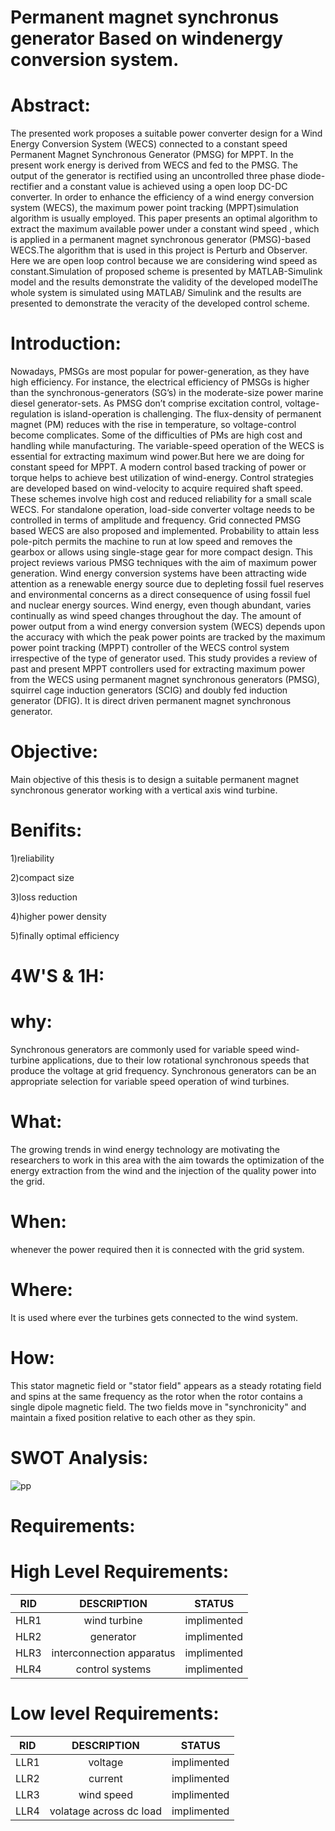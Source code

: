 # Permanent magnet synchronus generator Based on windenergy conversion system.

# Abstract:
The presented work proposes a suitable power converter design for a Wind Energy Conversion System (WECS) connected to a constant speed Permanent Magnet Synchronous Generator (PMSG) for MPPT. In the present work energy is derived from WECS and fed to the PMSG. The output of the generator is rectified using an uncontrolled three phase diode-rectifier and a constant value is achieved using a open loop DC-DC converter. In order to enhance the efficiency of a wind energy conversion system (WECS), the maximum power point tracking (MPPT)simulation algorithm is usually employed. This paper presents an optimal algorithm to extract the maximum available power under a constant wind speed , which is applied in a permanent magnet synchronous generator (PMSG)-based WECS.The algorithm that is used in this project is Perturb and Observer. Here we are open loop control because we are considering wind speed as constant.Simulation of proposed scheme is presented by MATLAB-Simulink model and the results demonstrate the validity of the developed modelThe whole system is simulated using MATLAB/ Simulink and the results are presented to demonstrate the veracity of the developed control scheme.

# Introduction:
Nowadays, PMSGs are most popular for power-generation, as they have high efficiency. For instance, the electrical efficiency of PMSGs is higher than the synchronous-generators (SG’s) in the moderate-size power marine diesel generator-sets. As PMSG don’t comprise excitation control, voltage-regulation is island-operation is challenging. The flux-density of permanent magnet (PM) reduces with the rise in temperature, so voltage-control become complicates. Some of the difficulties of PMs are high cost and handling while manufacturing. The variable-speed operation of the WECS is essential for extracting maximum wind power.But here we are doing for constant speed for MPPT. A modern control based tracking of power or torque helps to achieve best utilization of wind-energy. Control strategies are developed based on wind-velocity to acquire required shaft speed. These schemes involve high cost and reduced reliability for a small scale WECS. For standalone operation, load-side converter voltage needs to be controlled in terms of amplitude and frequency. Grid connected PMSG based WECS are also proposed and implemented. Probability to attain less pole-pitch permits the machine to run at low speed and removes the gearbox or allows using single-stage gear for more compact design. This project reviews various PMSG techniques with the aim of maximum power
generation.
Wind energy conversion systems have been attracting wide attention as a renewable energy source due to depleting fossil fuel reserves and environmental concerns as a direct consequence of using fossil fuel and nuclear energy sources. Wind energy, even though abundant, varies continually as wind speed changes throughout the day. The amount of power output from a wind energy conversion system (WECS) depends upon the accuracy with which the peak power points are tracked by the maximum power point tracking (MPPT) controller of the WECS control system irrespective of the type of generator used. This study provides a review of past and present MPPT controllers used for extracting maximum power from the WECS using permanent magnet synchronous generators (PMSG), squirrel cage induction generators (SCIG) and doubly fed induction generator (DFIG). It is direct driven permanent magnet synchronous generator.

# Objective:

Main objective of this thesis is to design a suitable permanent magnet synchronous generator working with a vertical axis wind turbine.

# Benifits:

1)reliability

2)compact size

3)loss reduction

4)higher power density 

5)finally optimal efficiency

# 4W'S & 1H:

# why:

Synchronous generators are commonly used for variable speed wind-turbine applications, due to their low rotational synchronous speeds that produce the voltage at grid frequency. Synchronous generators can be an appropriate selection for variable speed operation of wind turbines.

# What:

The growing trends in wind energy technology are motivating the researchers to work in this area with the aim towards the optimization of the energy extraction from the wind and the injection of the quality power into the grid.

# When:

whenever the power required then it is connected with the grid system.

# Where:
It is used where ever the turbines gets connected to the wind system.

# How:
This stator magnetic field or "stator field" appears as a steady rotating field and spins at the same frequency as the rotor when the rotor contains a single dipole magnetic field. The two fields move in "synchronicity" and maintain a fixed position relative to each other as they spin.

# SWOT Analysis:

![pp](https://user-images.githubusercontent.com/93932674/160075246-f4aa72a8-0eec-4213-900a-717d5171124d.jpg)

# Requirements:
# High Level Requirements:

| RID | DESCRIPTION | STATUS |
|:--:|:--------:|:----:|
|HLR1|wind turbine|implimented|
|HLR2| generator|implimented|
|HLR3| interconnection apparatus|implimented|
|HLR4|control systems|implimented|


# Low level Requirements:

| RID | DESCRIPTION | STATUS |
|:--:|:--------:|:----:|
|LLR1|voltage|implimented|
|LLR2|current|implimented|
|LLR3|wind speed|implimented|
|LLR4|volatage across dc load|implimented|









